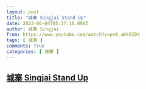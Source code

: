 ```yaml
---
layout: post
title: "城寨 Singjai Stand Up"
date: 2023-06-04T05:37:16.000Z
author: 城寨 Singjai
from: https://www.youtube.com/watch?v=pv8_aKkSID4
tags: [ 城寨 ]
comments: True
categories: [ 城寨 ]
---
```

<!--1685857036000-->
[城寨 Singjai Stand Up](https://www.youtube.com/watch?v=pv8_aKkSID4)
------

<div>

</div>
